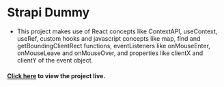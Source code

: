 # Strapi Dummy
- This project makes use of React concepts like ContextAPI, useContext, useRef, custom hooks and javascript concepts like map, find and getBoundingClientRect functions, eventListeners like onMouseEnter, onMouseLeave and onMouseOver, and properties like clientX and clientY of the event object.
#### [Click here](https://courageous-kheer-53d372.netlify.app) to view the project live.

